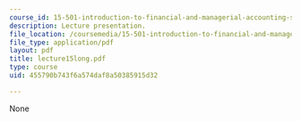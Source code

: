 ```yaml
---
course_id: 15-501-introduction-to-financial-and-managerial-accounting-spring-2004
description: Lecture presentation.
file_location: /coursemedia/15-501-introduction-to-financial-and-managerial-accounting-spring-2004/455790b743f6a574daf8a50385915d32_lecture15long.pdf
file_type: application/pdf
layout: pdf
title: lecture15long.pdf
type: course
uid: 455790b743f6a574daf8a50385915d32

---
```

None